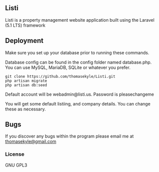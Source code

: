 ## Listi

Listi is a property management website application built using the Laravel (5.1 LTS) framework

## Deployment
<p>Make sure you set up your database prior to running these commands.</p>
<p>Database config can be found in the config folder named database.php. You can use MySQL, MariaDB, SQLite or whatever you prefer.
</p>

    git clone https://github.com/thomasekyle/Listi.git
    php artisan migrate
    php artisan db:seed
  
<p>Default account will be webadmin@listi.us. Password is pleasechangeme</p>
<p>You will get some default listiing, and company details. You can change these as necessary.</p>

## Bugs

If you discover any bugs within the program please email me at thomasekyle@gmail.com

### License

GNU GPL3
